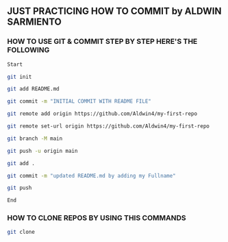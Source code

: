 ## JUST PRACTICING HOW TO COMMIT by ALDWIN SARMIENTO

### HOW TO USE GIT & COMMIT STEP BY STEP HERE'S THE FOLLOWING

```bash
Start
```

```bash
git init
```

```bash
git add README.md
```

```bash
git commit -m "INITIAL COMMIT WITH README FILE"
```

```bash
git remote add origin https://github.com/Aldwin4/my-first-repo
```

```bash
git remote set-url origin https://github.com/Aldwin4/my-first-repo
```

```bash
git branch -M main
```

```bash
git push -u origin main
```

```bash
git add .
```

```bash
git commit -m "updated README.md by adding my Fullname"
```

```bash
git push
```

```bash
End
```

### HOW TO CLONE REPOS BY USING THIS COMMANDS

```bash
git clone
```
